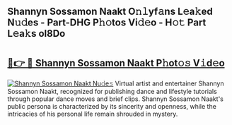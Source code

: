 ## Shannyn Sossamon Naakt O𝚗𝚕yf𝚊ns L𝚎a𝚔ed N𝚞𝚍es - Part-DHG P𝚑𝚘tos Vi𝚍𝚎o - H𝚘𝚝 Part L𝚎a𝚔s ol8Do

# <h2><a href="http://kfafjj.oniu.top/?m=Shannyn+Sossamon+Naakt">🔗👉 🔴 Shannyn Sossamon Naakt P𝚑ot𝚘𝚜 V𝚒d𝚎o</a></h2>

[![Shannyn Sossamon Naakt Nu𝚍e𝚜](https://i.imgur.com/0qMVB7G.gif)](http://kfafjj.oniu.top/?m=Shannyn+Sossamon+Naakt)
Virtual artist and entertainer Shannyn Sossamon Naakt, recognized for publishing dance and lifestyle tutorials through popular dance moves and brief clips. Shannyn Sossamon Naakt's public persona is characterized by its sincerity and openness, while the intricacies of his personal life remain shrouded in mystery.  
